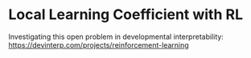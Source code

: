 # Local Learning Coefficient with RL

Investigating this open problem in developmental interpretability: https://devinterp.com/projects/reinforcement-learning 
